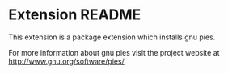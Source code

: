 # Extension README

This extension is a package extension which installs gnu pies.

For more information about gnu pies visit the project website at
http://www.gnu.org/software/pies/

